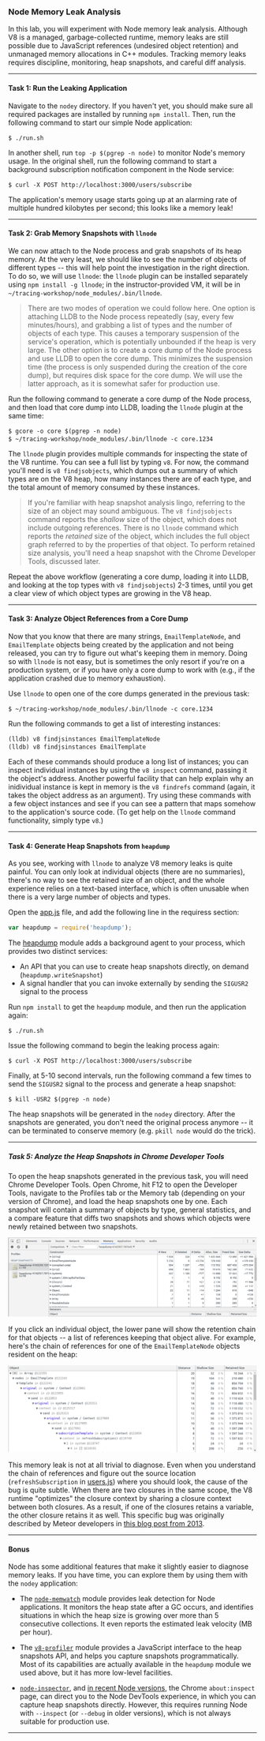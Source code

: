 ### Node Memory Leak Analysis

In this lab, you will experiment with Node memory leak analysis. Although V8 is a managed, garbage-collected runtime, memory leaks are still possible due to JavaScript references (undesired object retention) and unmanaged memory allocations in C++ modules. Tracking memory leaks requires discipline, monitoring, heap snapshots, and careful diff analysis.

- - -

#### Task 1: Run the Leaking Application

Navigate to the `nodey` directory. If you haven't yet, you should make sure all required packages are installed by running `npm install`. Then, run the following command to start our simple Node application:

```
$ ./run.sh
```

In another shell, run `top -p $(pgrep -n node)` to monitor Node's memory usage. In the original shell, run the following command to start a background subscription notification component in the Node service:

```
$ curl -X POST http://localhost:3000/users/subscribe
```

The application's memory usage starts going up at an alarming rate of multiple hundred kilobytes per second; this looks like a memory leak!

- - -

#### Task 2: Grab Memory Snapshots with `llnode`

We can now attach to the Node process and grab snapshots of its heap memory. At the very least, we should like to see the number of objects of different types -- this will help point the investigation in the right direction. To do so, we will use `llnode`: the `llnode` plugin can be installed separately using `npm install -g llnode`; in the instructor-provided VM, it will be in `~/tracing-workshop/node_modules/.bin/llnode`. 

> There are two modes of operation we could follow here. One option is attaching LLDB to the Node process repeatedly (say, every few minutes/hours), and grabbing a list of types and the number of objects of each type. This causes a temporary suspension of the service's operation, which is potentially unbounded if the heap is very large. The other option is to create a core dump of the Node process and use LLDB to open the core dump. This minimizes the suspension time (the process
> is only suspended during the creation of the core dump), but requires disk space for the core dump. We will use the latter approach, as it is somewhat safer for production use.

Run the following command to generate a core dump of the Node process, and then load that core dump into LLDB, loading the `llnode` plugin at the same time:

```
$ gcore -o core $(pgrep -n node)
$ ~/tracing-workshop/node_modules/.bin/llnode -c core.1234
```

The `llnode` plugin provides multiple commands for inspecting the state of the V8 runtime. You can see a full list by typing `v8`. For now, the command you'll need is `v8 findjsobjects`, which dumps out a summary of which types are on the V8 heap, how many instances there are of each type, and the total amount of memory consumed by these instances.

> If you're familiar with heap snapshot analysis lingo, referring to the size of an object may sound ambiguous. The `v8 findjsobjects` command reports the _shallow_ size of the object, which does not include outgoing references. There is no `llnode` command which reports the _retained_ size of the object, which includes the full object graph referred to by the properties of that object. To perform retained size analysis, you'll need a heap snapshot with the Chrome Developer Tools,
> discussed later.

Repeat the above workflow (generating a core dump, loading it into LLDB, and looking at the top types with `v8 findjsobjects`) 2-3 times, until you get a clear view of which object types are growing in the V8 heap.

- - -

#### Task 3: Analyze Object References from a Core Dump

Now that you know that there are many strings, `EmailTemplateNode`, and `EmailTemplate` objects being created by the application and not being released, you can try to figure out what's keeping them in memory. Doing so with `llnode` is not easy, but is sometimes the only resort if you're on a production system, or if you have only a core dump to work with (e.g., if the application crashed due to memory exhaustion).

Use `llnode` to open one of the core dumps generated in the previous task:

```
$ ~/tracing-workshop/node_modules/.bin/llnode -c core.1234
```

Run the following commands to get a list of interesting instances:

```
(lldb) v8 findjsinstances EmailTemplateNode
(lldb) v8 findjsinstances EmailTemplate
```

Each of these commands should produce a long list of instances; you can inspect individual instances by using the `v8 inspect` command, passing it the object's address. Another powerful facility that can help explain why an inidividual instance is kept in memory is the `v8 findrefs` command (again, it takes the object address as an argument). Try using these commands with a few object instances and see if you can see a pattern that maps somehow to the application's source code.
(To get help on the `llnode` command functionality, simply type `v8`.)

- - -

#### Task 4: Generate Heap Snapshots from `heapdump`

As you see, working with `llnode` to analyze V8 memory leaks is quite painful. You can only look at individual objects (there are no summaries), there's no way to see the retained size of an object, and the whole experience relies on a text-based interface, which is often unusable when there is a very large number of objects and types.

Open the [app.js](nodey/app.js) file, and add the following line in the requiress section:

```javascript
var heapdump = require('heapdump');
```

The [heapdump](https://github.com/bnoordhuis/node-heapdump) module adds a background agent to your process, which provides two distinct services:

* An API that you can use to create heap snapshots directly, on demand (`heapdump.writeSnapshot`)
* A signal handler that you can invoke externally by sending the `SIGUSR2` signal to the process

Run `npm install` to get the `heapdump` module, and then run the application again:

```
$ ./run.sh
```

Issue the following command to begin the leaking process again:

```
$ curl -X POST http://localhost:3000/users/subscribe
```

Finally, at 5-10 second intervals, run the following command a few times to send the `SIGUSR2` signal to the process and generate a heap snapshot:

```
$ kill -USR2 $(pgrep -n node)
```

The heap snapshots will be generated in the `nodey` directory. After the snapshots are generated, you don't need the original process anymore -- it can be terminated to conserve memory (e.g. `pkill node` would do the trick).

- - -

##### Task 5: Analyze the Heap Snapshots in Chrome Developer Tools

To open the heap snapshots generated in the previous task, you will need Chrome Developer Tools. Open Chrome, hit F12 to open the Developer Tools, navigate to the Profiles tab or the Memory tab (depending on your version of Chrome), and load the heap snapshots one by one. Each snapshot will contain a summary of objects by type, general statistics, and a compare feature that diffs two snapshots and shows which objects were newly retained between two snapshots.

![Snapshot comparison view](heapsnapshot1.png)

If you click an individual object, the lower pane will show the retention chain for that objects -- a list of references keeping that object alive. For example, here's the chain of references for one of the `EmailTemplateNode` objects resident on the heap:

![Retention chain for a single object](heapsnapshot2.png)

This memory leak is not at all trivial to diagnose. Even when you understand the chain of references and figure out the source location (`refreshSubscription` in [users.js](nodey/users.js)) where you should look, the cause of the bug is quite subtle. When there are two closures in the same scope, the V8 runtime "optimizes" the closure context by sharing a closure context between both closures. As a result, if one of the closures retains a variable, the other closure retains it as well.
This specific bug was originally described by Meteor developers in [this blog post from 2013](https://blog.meteor.com/an-interesting-kind-of-javascript-memory-leak-8b47d2e7f156).

- - -

#### Bonus

Node has some additional features that make it slightly easier to diagnose memory leaks. If you have time, you can explore them by using them with the `nodey` application:

* The [`node-memwatch`](https://github.com/marcominetti/node-memwatch) module provides leak detection for Node applications. It monitors the heap state after a GC occurs, and identifies situations in which the heap size is growing over more than 5 consecutive collections. It even reports the estimated leak velocity (MB per hour).

* The [`v8-profiler`](https://github.com/node-inspector/v8-profiler) module provides a JavaScript interface to the heap snapshots API, and helps you capture snapshots programmatically. Most of its capabilities are actually available in the `heapdump` module we used above, but it has more low-level facilities.

* [`node-inspector`](https://github.com/node-inspector/node-inspector), and [in recent Node versions](https://medium.com/@paul_irish/debugging-node-js-nightlies-with-chrome-devtools-7c4a1b95ae27), the Chrome `about:inspect` page, can direct you to the Node DevTools experience, in which you can capture heap snapshots directly. However, this requires running Node with `--inspect` (or `--debug` in older versions), which is not always suitable for production use.

- - -

